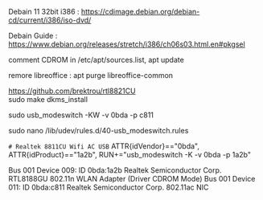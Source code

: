 Debain 11 32bit i386 : https://cdimage.debian.org/debian-cd/current/i386/iso-dvd/  

Debain Guide : https://www.debian.org/releases/stretch/i386/ch06s03.html.en#pkgsel  

comment CDROM in /etc/apt/sources.list, apt update  

remore libreoffice : apt purge libreoffice-common  

https://github.com/brektrou/rtl8821CU  
sudo make dkms_install  

sudo usb_modeswitch -KW -v 0bda -p c811  

sudo nano /lib/udev/rules.d/40-usb_modeswitch.rules 

`# Realtek 8811CU Wifi AC USB`
ATTR{idVendor}=="0bda", ATTR{idProduct}=="1a2b", RUN+="usb_modeswitch -K -v 0bda -p 1a2b"  

Bus 001 Device 009: ID 0bda:1a2b Realtek Semiconductor Corp. RTL8188GU 802.11n WLAN Adapter (Driver CDROM Mode)
Bus 001 Device 011: ID 0bda:c811 Realtek Semiconductor Corp. 802.11ac NIC

